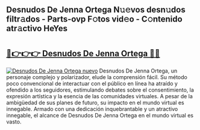 ## Desnudos De Jenna Ortega N𝚞𝚎vos desn𝚞dos filtr𝚊dos - Parts-ovp F𝚘tos vid𝚎o - C𝚘ntenido atr𝚊ctivo HeYes

# <h2><a href="http://mbb7zwq.tromn.icu/?c=Desnudos+De+Jenna+Ortega">🔗👉👉👉 Desnudos De Jenna Ortega 🔗🔗</a></h2>

[![Desnudos De Jenna Ortega nuevo](https://i.imgur.com/pEAQMta.gif)](http://mbb7zwq.tromn.icu/?c=Desnudos+De+Jenna+Ortega)
Desnudos De Jenna Ortega, un personaje complejo y polarizador, elude la comprensión fácil. Su método poco convencional de interactuar con el público en línea ha atraído y ofendido a los seguidores, estimulando debates sobre el consentimiento, la expresión artística y la esencia de las comunidades virtuales. A pesar de la ambigüedad de sus planes de futuro, su impacto en el mundo virtual es innegable. Armado con una dedicación inquebrantable y un atractivo innegable, el alcance de Desnudos De Jenna Ortega en el mundo virtual es vasto.
